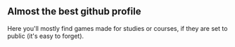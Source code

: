 ## Almost the best github profile

Here you'll mostly find games made for studies or courses, if they are set to public (it's easy to forget).
<!--
**Godlycatpictures/Godlycatpictures** is a ✨ _special_ ✨ repository because its `README.md` (this file) appears on your GitHub profile.

 Can (kinda):
- Unity - mostly 2D but dabbled in some 3D projects
- C# - from Unity projects
- Html/CSS - standard web sites and customization
- JavaScript - simple for said websites
- PHP - some light backend for a website project

 Some software info (mostly know them):
- FileZilla - ftp program
- Xampp - for the php project
- GitHub Desktop - used both for collaboration and version control
- Autodesk Maya - basic knowledge
- Visual studio community/code - kinda self explanotary

Here are some ideas to get you started:

- 🔭 I’m currently working on ...
- 🌱 I’m currently learning ...
- 👯 I’m looking to collaborate on ...
- 🤔 I’m looking for help with ...
- 💬 Ask me about ...
- 📫 How to reach me: ...
- 😄 Pronouns: ...
- ⚡ Fun fact: ...
-->
